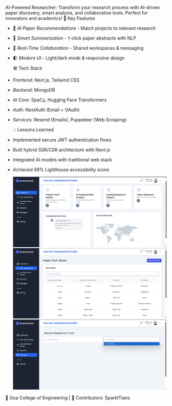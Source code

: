AI-Powered Researcher: Transform your research process with AI-driven paper discovery, smart analysis, and collaborative tools. Perfect for innovators and academics!
🚀 Key Features  
- 🤖 *AI Paper Recommendations* - Match projects to relevant research  
- 📄 *Smart Summarization* - 1-click paper abstracts with NLP  
- 👥 *Real-Time Collaboration* - Shared workspaces & messaging  
- 🌓 *Modern UI* - Light/dark mode & responsive design

  🛠️ Tech Stack  
- *Frontend*: Next.js, Tailwind CSS  
- *Backend*:  MongoDB  
- *AI Core*: SpaCy, Hugging Face Transformers  
- *Auth*: NextAuth (Email + OAuth)  
- *Services*: Resend (Emails), Puppeteer (Web Scraping)

  💡 Lessons Learned  
- Implemented secure JWT authentication flows  
- Built hybrid SSR/CSR architecture with Next.js  
- Integrated AI models with traditional web stack  
- Achieved 98% Lighthouse accessibility score

  ![image alt](https://github.com/Kordevaishnavi/HackIndia-Spark-3---2025-SparkITians/blob/58d5108ec97aab614d5d0ffcd3ebc3cc7d6b9130/Screenshot%202025-03-10%20171549.png)
  ![image alt](https://github.com/Kordevaishnavi/HackIndia-Spark-3---2025-SparkITians/blob/315adf037f584cfe3633d2223ddf72ead1d05915/Screenshot%202025-03-10%20171635.png)
  ![image alt](https://github.com/Kordevaishnavi/HackIndia-Spark-3---2025-SparkITians/blob/fd27fb9c9965c2506fbf02813a89e9f8536d931d/Screenshot%202025-03-10%20171756.png)

📜 Goa College of Engineering | 👥 Contributors: SparkITians


  
